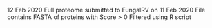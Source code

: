 12 Feb 2020
  Full proteome submitted to FungalRV on 11 Feb 2020
  File contains FASTA of proteins with Score > 0
  Filtered using R script
